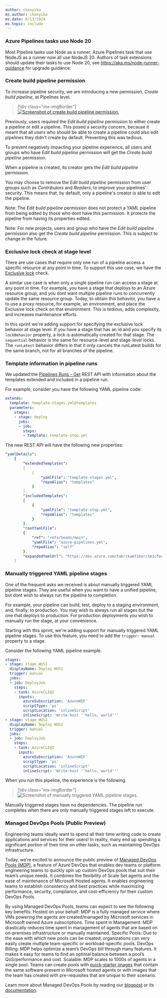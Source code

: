 ```yaml
---
author: ckanyika
ms.author: ckanyika
ms.date: 8/13/2024
ms.topic: include
---
```


### Azure Pipelines tasks use Node 20

Most Pipeline tasks use Node as a runner. Azure Pipelines task that use NodeJS as a runner now all use NodeJS 20. Authors of task extensions should update their tasks to use Node 20, see https://aka.ms/node-runner-guidance for upgrade guidance.

### Create build pipeline permission

To increase pipeline security, we are introducing a new permission, _Create build pipeline_, at Pipelines level. 

> [!div class="mx-imgBorder"]
> [![Screenshot of create build pipeline permission.](../../media/243-pipelines-01.png "Screenshot of create build pipeline permission")](../../media/243-pipelines-01.png#lightbox)

Previously, users required the _Edit build pipeline_ permission to either create a pipeline or edit a pipeline. This posed a security concern, because it meant that all users who should be able to create a pipeline could also edit pipelines they didn't create by default. Preventing this was tedious.

To prevent negatively impacting your pipeline experience, all users and groups who have _Edit build pipeline_ permission will get the _Create build pipeline_ permission. 

When a pipeline is created, its creator gets the _Edit build pipeline_ permission. 

You may choose to remove the _Edit build pipeline_ permission from user groups such as _Contributors_ and _Readers_, to improve your pipelines' security. This means that, by default, only a pipeline's creator is able to edit the pipeline.

Note: The _Edit build pipeline_ permission does not protect a YAML pipeline from being edited by those who dont have this permission. It protects the pipeline from having its properties edited.

Note: For new projects, users and group who have the _Edit build pipeline_ permission also get the _Create build pipeline_ permission. This is subject to change in the future.

### Exclusive lock check at stage level

There are use cases that require only one run of a pipeline access a specific resource at any point in time. To support this use case, we have the [Exclusive lock](https://learn.microsoft.com/azure/devops/pipelines/process/approvals?view=azure-devops&tabs=check-pass#exclusive-lock) check.

A similar use case is when only a single pipeline run can access a stage at any point in time. For example, you have a stage that deploys to an Azure resource group, and you dont want multiple pipeline runs to concurrently update the same resource group. Today, to obtain this behavior, you have a to use a proxy resource, for example, an environment, and place the Exclusive lock check on that environment. This is tedious, adds complexity, and increases maintenance efforts.

In this sprint we're adding support for specifying the exclusive lock behavior at stage level. If you have a stage that has an id and you specify its `lockBehavior` property, a lock is automatically created for that stage. The `sequential` behavior is the same for resource-level and stage-level locks. The `runLatest` behavior differs in that it only cancels the runLatest builds for the same branch, not for all branches of the pipeline. 

### Template information in pipeline runs

We updated the [Pipelines Runs - Get](https://learn.microsoft.com/rest/api/azure/devops/pipelines/runs/get?view=azure-devops-rest-7.2#run) REST API with information about the templates extended and included in a pipeline run.

For example, consider you have the following YAML pipeline code:
```yml
extends:
  template: template-stages.yml@templates
  parameters:
    stages:
    - stage: deploy
      jobs:
      - job:
        steps:
        - template: template-step.yml
```

The new REST API will have the following new properties:
```yml
"yamlDetails":
    {
        "extendedTemplates":
        [
            {
                "yamlFile": "template-stages.yml",
                "repoAlias": "templates"
            }
        ],
        "includedTemplates":
        [
            {
                "yamlFile": "template-step.yml",
                "repoAlias": "templates"
            }
        ],
        "rootYamlFile":
        {
            "ref": "refs/heads/main",
            "yamlFile": "azure-pipelines.yml",
            "repoAlias": "self"
        },
        "expandedYamlUrl": "https://dev.azure.com/fabrikamfiber/161cfeeb-d9fd-395c-917b-fec46db44fbb/_apis/build/builds/39224/logs/1"
    }
```

### Manually triggered YAML pipeline stages

One of the frequent asks we received is about manually triggered YAML pipeline stages. They are useful when you want to have a unified pipeline, but dont wish to always run the pipeline to completion.

 For example, your pipeline can build, test, deploy to a staging environment, and, finally, to production. You may wish to always run all stages but the one that deploys to production. For production deployments you wish to manually run the stage, at your convenience.

Starting with this sprint, we're adding support for manually triggered YAML pipeline stages. To use this feature, you need to add the `trigger: manual` property to a stage.

Consider the following YAML pipeline example.
```yaml
stages:
- stage: stage_WUS1
  displayName: Deploy WUS1
  trigger: manual
  jobs:
  - job: DeployJob
    steps:
    - task: AzureCLI@2
      inputs:
        azureSubscription: 'AzureWIF'
        scriptType: 'ps'
        scriptLocation: 'inlineScript'
        inlineScript: 'Write-host ''hello, world'''     
- stage: stage_WUS2
  displayName: Deploy WUS2
  trigger: manual
  jobs:
  - job: DeployJob
    steps:
    - task: AzureCLI@2
      inputs:
        azureSubscription: 'AzureWIF'
        scriptType: 'ps'
        scriptLocation: 'inlineScript'
        inlineScript: 'Write-host ''hello, world'''
```

When you run this pipeline, the experience is the following.

> [!div class="mx-imgBorder"]
> ![Screenshot of manually triggered YAML pipeline stages.](../../media/243-pipelines-02.png "Screenshot of manually triggered YAML pipeline stages")

Manually triggered stages have no dependencies. The pipeline run completes when there are only manually triggered stages left to execute.

### Managed DevOps Pools (Public Preview)

Engineering teams ideally want to spend all their time writing code to create applications and services for their users! In reality, many end up spending a significant portion of their time on other tasks, such as maintaining DevOps infrastructure.

Today, we’re excited to announce the public preview of [Managed DevOps Pools (MDP)](https://aka.ms/mdp-docs), a feature of Azure DevOps that enables dev teams or platform engineering teams to quickly spin up custom DevOps pools that suit their team’s unique needs. It combines the flexibility of Scale Set agents and the ease of maintenance of Microsoft Hosted agents. It enables engineering teams to establish consistency and best practices while maximizing performance, security, compliance, and cost-efficiency for their custom DevOps Pools.

By using Managed DevOps Pools, teams can expect to see the following key benefits:
Hosted on your behalf: MDP is a fully managed service where VMs powering the agents are created/managed by Microsoft services in Microsoft owned Azure subscriptions.
Time spent in Management: MDP drastically reduces time spent in management of agents that are based on on-premises infrastructure or manually maintained.
Specific Pools: Due to the ease with which new pools can be created, organizations can very easily create multiple team-specific or workload-specific pools.
DevOps Billing: MDP helps optimize a team’s DevOps bill through many features. It makes it easy for teams to find an optimal balance between a pool’s QoS/performance and cost.
Scalable: MDP scales to 1000s of agents in a single pool.
Teams can create pools with [quick-starter images](https://learn.microsoft.com/en-us/azure/devops/managed-devops-pools/configure-images?view=azure-devops&tabs=azure-portal#azure-pipelines-images) that contain the same software present in Microsoft hosted agents or with images that the team has created with pre-requisites that are unique to their scenario.

Learn more about Managed DevOps Pools by reading our [blogpost](https://devblogs.microsoft.com/devops/managed-devops-pools/) or its [documentation](https://aka.ms/mdp-docs).